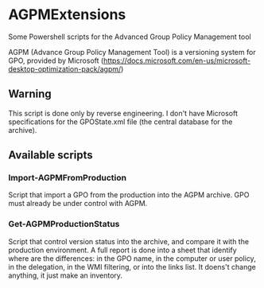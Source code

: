 # AGPMExtensions
Some Powershell scripts for the Advanced Group Policy Management tool

AGPM (Advance Group Policy Management Tool) is a versioning system for GPO, provided by Microsoft (https://docs.microsoft.com/en-us/microsoft-desktop-optimization-pack/agpm/)

## Warning
This script is done only by reverse engineering. I don't have Microsoft specifications for the GPOState.xml file (the central database for the archive).

## Available scripts
### Import-AGPMFromProduction
Script that import a GPO from the production into the AGPM archive.
GPO must already be under control with AGPM.

### Get-AGPMProductionStatus
Script that control version status into the archive, and compare it with the production environment.
A full report is done into a sheet that identify where are the differences: in the GPO name, in the computer or user policy, in the delegation, in the WMI filtering, or into the links list.
It doens't change anything, it just make an inventory.
